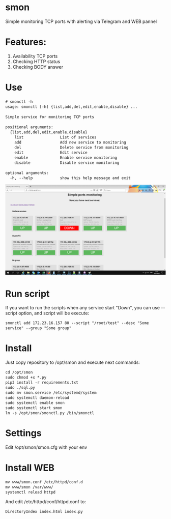 # smon
Simple monitoring TCP ports with alerting via Telegram and WEB pannel

# Features:
1. Availability TCP ports
2. Checking HTTP status
3. Checking BODY answer

# Use

```
# smonctl -h
usage: smonctl [-h] {list,add,del,edit,enable,disable} ...

Simple service for monitoring TCP ports

positional arguments:
  {list,add,del,edit,enable,disable}
    list                List of services
    add                 Add new service to monitoring
    del                 Delete service from monitoring
    edit                Edit service
    enable              Enable service monitoring
    disable             Disable service monitoring

optional arguments:
  -h, --help            show this help message and exit
```
![alt text](www/smon/inc/smon.png "Webface")

# Run script

If you want to run the scripts when any service start "Down", you can use --script option, and script will be execute:
```
smonctl add 172.23.16.157 80 --script "/root/test" --desc "Some service" --group "Some group"
```

# Install

Just copy repository to /opt/smon and execute next commands:

```
cd /opt/smon
sudo chmod +x *.py
pip3 install -r requirements.txt
sudo ./sql.py
sudo mv smon.service /etc/systemd/system
sudo systemctl daemon-reload
sudo systemctl enable smon
sudo systemctl start smon
ln -s /opt/smon/smonctl.py /bin/smonctl
```

# Settings

Edit /opt/smon/smon.cfg with your env

# Install WEB

```
mv www/smon.conf /etc/httpd/conf.d
mv www/smon /var/www/
systemctl reload httpd
```

And edit /etc/httpd/conf/httpd.conf to:
```
DirectoryIndex index.html index.py
```
